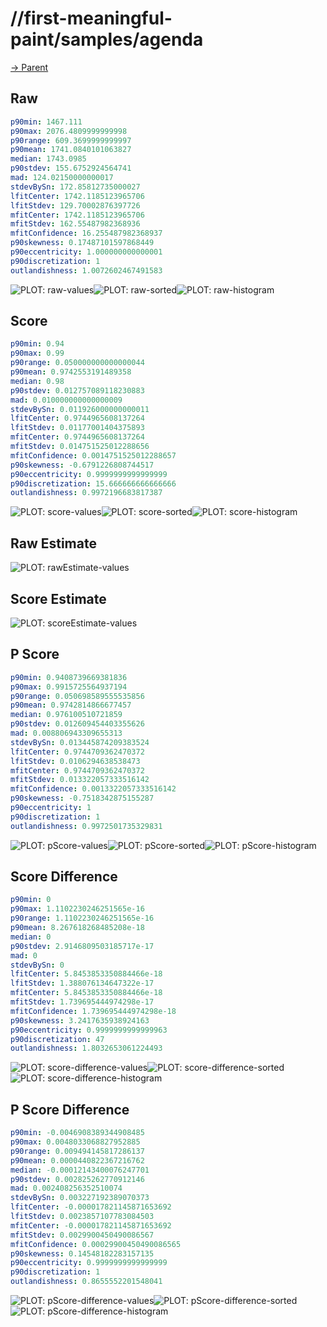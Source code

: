 
# //first-meaningful-paint/samples/agenda

[→ Parent](../..)


## Raw


```yaml
p90min: 1467.111
p90max: 2076.4809999999998
p90range: 609.3699999999997
p90mean: 1741.0840101063827
median: 1743.0985
p90stdev: 155.6752924564741
mad: 124.02150000000017
stdevBySn: 172.85812735000027
lfitCenter: 1742.1185123965706
lfitStdev: 129.70002876397726
mfitCenter: 1742.1185123965706
mfitStdev: 162.55487982368936
mfitConfidence: 16.255487982368937
p90skewness: 0.17487101597868449
p90eccentricity: 1.000000000000001
p90discretization: 1
outlandishness: 1.0072602467491583

```

![PLOT: raw-values](./raw/values.svg)![PLOT: raw-sorted](./raw/sorted.svg)![PLOT: raw-histogram](./raw/histogram.svg)
## Score


```yaml
p90min: 0.94
p90max: 0.99
p90range: 0.050000000000000044
p90mean: 0.9742553191489358
median: 0.98
p90stdev: 0.012757089118230883
mad: 0.010000000000000009
stdevBySn: 0.011926000000000011
lfitCenter: 0.9744965608137264
lfitStdev: 0.01177001404375893
mfitCenter: 0.9744965608137264
mfitStdev: 0.014751525012288656
mfitConfidence: 0.0014751525012288657
p90skewness: -0.6791226808744517
p90eccentricity: 0.9999999999999999
p90discretization: 15.666666666666666
outlandishness: 0.9972196683817387

```

![PLOT: score-values](./score/values.svg)![PLOT: score-sorted](./score/sorted.svg)![PLOT: score-histogram](./score/histogram.svg)
## Raw Estimate

![PLOT: rawEstimate-values](./rawEstimate/values.svg)
## Score Estimate

![PLOT: scoreEstimate-values](./scoreEstimate/values.svg)
## P Score


```yaml
p90min: 0.9408739669381836
p90max: 0.9915725564937194
p90range: 0.050698589555535856
p90mean: 0.9742814866677457
median: 0.976100510721859
p90stdev: 0.012609454403355626
mad: 0.008806943309655313
stdevBySn: 0.013445874209383524
lfitCenter: 0.9744709362470372
lfitStdev: 0.0106294638538473
mfitCenter: 0.9744709362470372
mfitStdev: 0.013322057333516142
mfitConfidence: 0.0013322057333516142
p90skewness: -0.7518342875155287
p90eccentricity: 1
p90discretization: 1
outlandishness: 0.9972501735329831

```

![PLOT: pScore-values](./pScore/values.svg)![PLOT: pScore-sorted](./pScore/sorted.svg)![PLOT: pScore-histogram](./pScore/histogram.svg)
## Score Difference


```yaml
p90min: 0
p90max: 1.1102230246251565e-16
p90range: 1.1102230246251565e-16
p90mean: 8.267618268485208e-18
median: 0
p90stdev: 2.9146809503185717e-17
mad: 0
stdevBySn: 0
lfitCenter: 5.8453853350884466e-18
lfitStdev: 1.388076134647322e-17
mfitCenter: 5.8453853350884466e-18
mfitStdev: 1.739695444974298e-17
mfitConfidence: 1.739695444974298e-18
p90skewness: 3.2417635938924163
p90eccentricity: 0.9999999999999963
p90discretization: 47
outlandishness: 1.8032653061224493

```

![PLOT: score-difference-values](./score-difference/values.svg)![PLOT: score-difference-sorted](./score-difference/sorted.svg)![PLOT: score-difference-histogram](./score-difference/histogram.svg)
## P Score Difference


```yaml
p90min: -0.0046908389344908485
p90max: 0.0048033068827952885
p90range: 0.009494145817286137
p90mean: 0.0000440822367216762
median: -0.00012143400076247701
p90stdev: 0.002825262770912146
mad: 0.002408256352510074
stdevBySn: 0.003227192389070373
lfitCenter: -0.000017821145871653692
lfitStdev: 0.0023857107783084503
mfitCenter: -0.000017821145871653692
mfitStdev: 0.0029900450490086567
mfitConfidence: 0.00029900450490086565
p90skewness: 0.14548182283157135
p90eccentricity: 0.9999999999999999
p90discretization: 1
outlandishness: 0.8655552201548041

```

![PLOT: pScore-difference-values](./pScore-difference/values.svg)![PLOT: pScore-difference-sorted](./pScore-difference/sorted.svg)![PLOT: pScore-difference-histogram](./pScore-difference/histogram.svg)